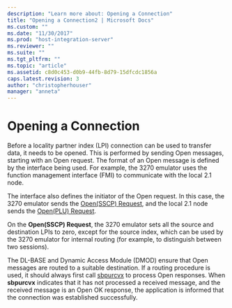 ```yaml
---
description: "Learn more about: Opening a Connection"
title: "Opening a Connection2 | Microsoft Docs"
ms.custom: ""
ms.date: "11/30/2017"
ms.prod: "host-integration-server"
ms.reviewer: ""
ms.suite: ""
ms.tgt_pltfrm: ""
ms.topic: "article"
ms.assetid: c8d0c453-d0b9-44fb-8d79-15dfcdc1856a
caps.latest.revision: 3
author: "christopherhouser"
manager: "anneta"
---
```

# Opening a Connection
Before a locality partner index (LPI) connection can be used to transfer data, it needs to be opened. This is performed by sending Open messages, starting with an Open request. The format of an Open message is defined by the interface being used. For example, the 3270 emulator uses the function management interface (FMI) to communicate with the local 2.1 node.  
  
 The interface also defines the initiator of the Open request. In this case, the 3270 emulator sends the [Open(SSCP) Request](./open-sscp-request2.md), and the local 2.1 node sends the [Open(PLU) Request](./open-plu-request2.md).  
  
 On the **Open(SSCP) Request**, the 3270 emulator sets all the source and destination LPIs to zero, except for the source index, which can be used by the 3270 emulator for internal routing (for example, to distinguish between two sessions).  
  
 The DL-BASE and Dynamic Access Module (DMOD) ensure that Open messages are routed to a suitable destination. If a routing procedure is used, it should always first call [sbpurcvx](./sbpurcvx1.md) to process Open responses. When **sbpurcvx** indicates that it has not processed a received message, and the received message is an Open OK response, the application is informed that the connection was established successfully.

